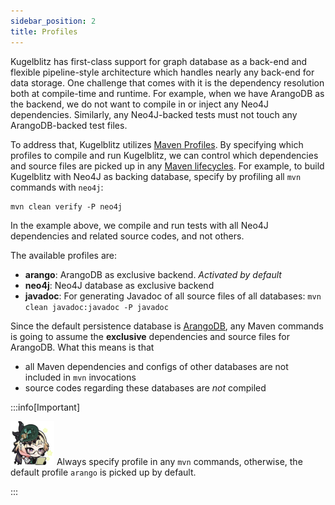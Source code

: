 ```yaml
---
sidebar_position: 2
title: Profiles
---
```


Kugelblitz has first-class support for graph database as a back-end and flexible pipeline-style architecture which
handles nearly any back-end for data storage. One challenge that comes with it is the dependency resolution both at
compile-time and runtime. For example, when we have ArangoDB as the backend, we do not want to compile in or inject any
Neo4J dependencies. Similarly, any Neo4J-backed tests must not touch any ArangoDB-backed test files.

To address that, Kugelblitz utilizes
[Maven Profiles](https://maven.apache.org/guides/introduction/introduction-to-profiles.html). By specifying which
profiles to compile and run Kugelblitz, we can control which dependencies and source files are picked up in any
[Maven lifecycles](https://maven.apache.org/guides/introduction/introduction-to-the-lifecycle.html). For example, to
build Kugelblitz with Neo4J as backing database, specify by profiling all `mvn` commands with `neo4j`:

```console
mvn clean verify -P neo4j
```

In the example above, we compile and run tests with all Neo4J dependencies and related source codes, and not others.

The available profiles are:

- __arango__: ArangoDB as exclusive backend. _Activated by default_
- __neo4j__: Neo4J database as exclusive backend
- __javadoc__: For generating Javadoc of all source files of all databases: `mvn clean javadoc:javadoc -P javadoc`

Since the default persistence database is [ArangoDB](https://arango.qubitpi.org/), any Maven commands is going to assume
the __exclusive__ dependencies and source files for ArangoDB. What this means is that

- all Maven dependencies and configs of other databases are not included in `mvn` invocations
- source codes regarding these databases are _not_ compiled

:::info[Important]

<img src="https://github.com/QubitPi/QubitPi/blob/master/img/Emilie-taking-notes.png?raw=true" width="70px"/> Always
specify profile in any `mvn` commands, otherwise, the default profile `arango` is picked up by default.

:::
